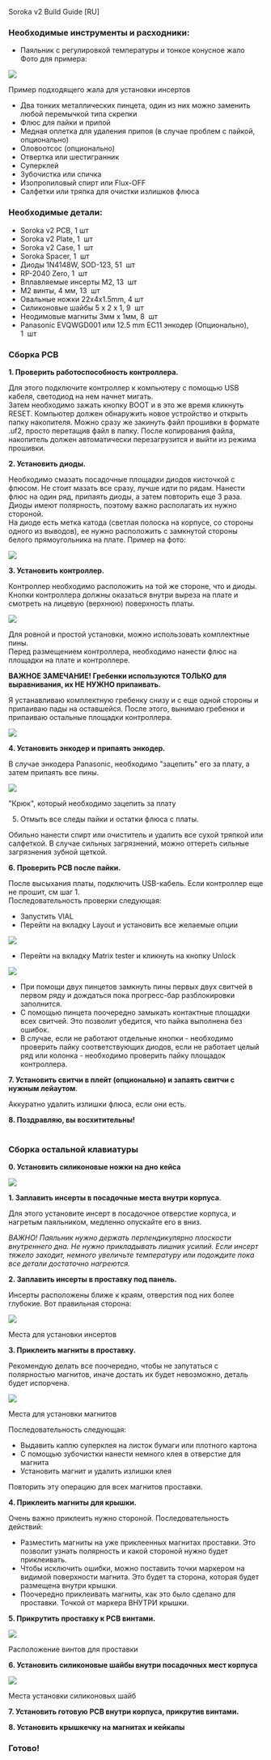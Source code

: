 

Soroka v2 Build Guide [RU]

### Необходимые инструменты и расходники:

- Паяльник с регулировкой температуры и тонкое конусное жало  
    Фото для примера:  
    

![](https://telegra.ph/file/67c95aea2ec2952f8d3aa.png)

Пример подходящего жала для установки инсертов

- Два тонких металлических пинцета, один из них можно заменить любой перемычкой типа скрепки
- Флюс для пайки и припой
- Медная оплетка для удаления припоя (в случае проблем с пайкой, опционально)
- Оловоотсос (опционально)
- Отвертка или шестигранник
- Суперклей
- Зубочистка или спичка
- Изопропиловый спирт или Flux-OFF
- Салфетки или тряпка для очистки излишков флюса

### Необходимые детали:

- Soroka v2 PCB, 1 шт
- Soroka v2 Plate, 1  шт
- Soroka v2 Case, 1  шт
- Soroka Spacer, 1  шт
- Диоды 1N4148W, SOD-123, 51  шт
- RP-2040 Zero, 1  шт
- Вплавляемые инсерты M2, 13  шт
- M2 винты, 4 мм, 13  шт    
- Овальные ножки 22x4x1.5mm, 4 шт
- Силиконовые шайбы 5 x 2 x 1, 9  шт
- Неодимовые магниты 3мм x 1мм, 8  шт
- Panasonic EVQWGD001 или 12.5 mm EC11 энкодер (Опционально), 1  шт

### Сборка PCB

**1. Проверить работоспособность контроллера.**

Для этого подключите контроллер к компьютеру с помощью USB кабеля, светодиод на нем начнет мигать.   
Затем необходимо зажать кнопку BOOT и в это же время кликнуть RESET. Компьютер должен обнаружить новое устройство и открыть папку накопителя. Можно сразу же закинуть файл прошивки в формате .uf2, просто перетащив файл в папку. После копирования файла, накопитель должен автоматически перезагрузится и выйти из режима прошивки. 

**2. Установить диоды.**

Необходимо смазать посадочные площадки диодов кисточкой с флюсом. Не стоит мазать все сразу, лучше идти по рядам. Нанести флюс на один ряд, припаять диоды, а затем повторить еще 3 раза.   
Диоды имеют полярность, поэтому важно располагать их нужно стороной.  
На диоде есть метка катода (светлая полоска на корпусе, со стороны одного из выводов), ее нужно расположить с замкнутой стороны белого прямоугольника на плате. Пример на фото: 

![](https://telegra.ph/file/cb34dd532b3d4c7d1779a.png)

**3. Установить контроллер.**

Контроллер необходимо расположить на той же стороне, что и диоды. Кнопки контроллера должны оказаться внутри выреза на плате и смотреть на лицевую (верхнюю) поверхность платы.

![](https://telegra.ph/file/2915a50b71b93e6455f77.png)

Для ровной и простой установки, можно использовать комплектные пины.   
Перед размещением контроллера, необходимо нанести флюс на площадки на плате и контроллере.

**ВАЖНОЕ ЗАМЕЧАНИЕ! Гребенки используются ТОЛЬКО для выравнивания, их НЕ НУЖНО припаивать.** 

Я устанавливаю комплектную гребенку снизу и с еще одной стороны и припаиваю пады на оставшейся. После этого, вынимаю гребенки и припаиваю остальные площадки контроллера. 

![](https://telegra.ph/file/da451aaff68b6bac8cfc1.png)

  

**4. Установить энкодер и припаять энкодер.**

В случае энкодера Panasonic, необходимо "зацепить" его за плату, а затем припаять все пины. 

![](https://telegra.ph/file/b771e24d885c8826160ce.png)

"Крюк", который необходимо зацепить за плату

  

5. Отмыть все следы пайки и остатки флюса с платы.

Обильно нанести спирт или очиститель и удалить все сухой тряпкой или салфеткой. В случае сильных загрязнений, можно оттереть сильные загрязнения зубной щеткой. 

**6. Проверить PCB после пайки.**

После высыхания платы, подключить USB-кабель. Если контроллер еще не прошит, см шаг 1.  
Последовательность проверки следующая:

- Запустить VIAL
- Перейти на вкладку Layout и установить все желаемые опции

![](https://telegra.ph/file/35c18577f3ca3a647ed96.png)

- Перейти на вкладку Matrix tester и кликнуть на кнопку Unlock

![](https://telegra.ph/file/015ea209bf08cbb2d3be2.png)

- При помощи двух пинцетов замкнуть пины первых двух свитчей в первом ряду и дождаться пока прогресс-бар разблокировки заполнится. 
- С помощью пинцета поочередно замыкать контактные площадки всех свитчей. Это позволит убедится, что пайка выполнена без ошибок.
- В случае, если не работают отдельные кнопки - необходимо проверить пайку соответствующих диодов, если не работает целый ряд или колонка - необходимо проверить пайку площадок контроллера. 

**7. Установить свитчи в плейт (опционально) и запаять свитчи с нужным лейаутом**.

Аккуратно удалить излишки флюса, если они есть. 

**8. Поздравляю, вы восхитительны!**  
 

### Сборка остальной клавиатуры

**0. Установить силиконовые ножки на дно кейса**

![](https://telegra.ph/file/56d6670780c6b335f92a5.png)

**1. Заплавить инсерты в посадочные места внутри корпуса**.

Для этого установите инсерт в посадочное отверстие корпуса, и нагретым паяльником, медленно опускайте его в вниз.

_ВАЖНО! Паяльник нужно держать перпендикулярно плоскости внутреннего дна. Не нужно прикладывать лишних усилий. Если инсерт тяжело заходит, немного увеличьте температуру или подождите пока все детали достаточно нагреются._ 

**2. Заплавить инсерты в проставку под панель.**

Инсерты расположены ближе к краям, отверстия под них более глубокие. Вот правильная сторона: 

![](https://telegra.ph/file/6cb2c28ec447410a2eb9b.png)

Места для установки инсертов

**3. Приклеить магниты в проставку.**

Рекомендую делать все поочередно, чтобы не запутаться с полярностью магнитов, иначе достать их будет невозможно, деталь будет испорчена.

  

![](https://telegra.ph/file/6798e671eddfcbcc69285.png)

Места для установки магнитов

  

Последовательность следующая:

- Выдавить каплю суперклея на листок бумаги или плотного картона
- С помощью зубочистки нанести немного клея в отверстие для магнита
- Установить магнит и удалить излишки клея

Повторить эту операцию для всех магнитов проставки. 

**4. Приклеить магниты для крышки.**

Очень важно приклеить нужно стороной. Последовательность действий: 

- Разместить магниты на уже приклеенных магнитах проставки. Это позволит узнать полярность и какой стороной нужно будет приклеивать.
- Чтобы исключить ошибки, можно поставить точки маркером на видимой поверхности магнита. Это будет та сторона, которая будет размещена внутри крышки. 
- Поочередно приклеивать магниты, как это было сделано для проставки. Точкой от маркера ВНУТРИ крышки.

**5. Прикрутить проставку к PCB винтами.** 

![](https://telegra.ph/file/22f273c7771307c592620.png)

Расположение винтов для проставки

**6. Установить силиконовые шайбы внутри посадочных мест корпуса**

![](https://telegra.ph/file/2b3a4265e1f0d8d9f1eb8.png)

Места установки силиконовых шайб

**7. Установить готовую PCB внутри корпуса, прикрутив винтами.** 

**8. Установить крышкечку на магнитах и кейкапы**

### Готово! 
